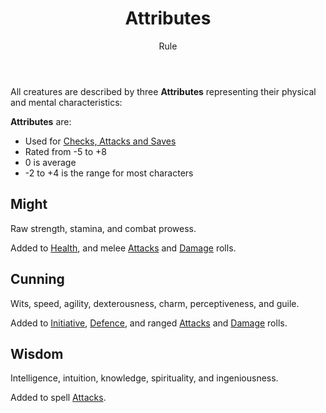 <header>

# Attributes

<p class="subheading">Rule</p>

</header>

All creatures are described by three **Attributes** representing their physical and mental characteristics:

**Attributes** are:

 * Used for [Checks, Attacks and Saves](pages/rules/rolling.md)
 * Rated from -5 to +8
 * 0 is average
 * -2 to +4 is the range for most characters

<section class="small summaries">

<section class="summary">

## Might

Raw strength, stamina, and combat prowess.

Added to [Health](pages/combat/health.md), and melee [Attacks](pages/combat/attacks.md) and [Damage](pages/combat/attacks.md) rolls.

</section>

<section class="summary">

## Cunning

Wits, speed, agility, dexterousness, charm, perceptiveness, and guile.

Added to [Initiative](pages/combat/order.md?id=initiative), [Defence](pages/combat/attacks.md?id=defence), and ranged [Attacks](pages/combat/attacks.md) and [Damage](pages/combat/attacks.md) rolls.

</section>

<section class="summary">

## Wisdom

Intelligence, intuition, knowledge, spirituality, and ingeniousness.

Added to spell [Attacks](pages/combat/attacks.md).

</section>
</section>
